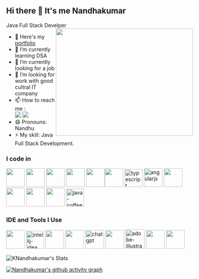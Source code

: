 ## Hi there 👋 It's me Nandhakumar

Java Full Stack Develper
<img align="right" width="370" height="290" src="https://i.pinimg.com/originals/47/f0/34/47f0342cec72b800463bf003eac1257e.gif">
- 🔭 Here's my [portfolio](#)                                                 
- 🌱 I’m currently learning DSA
- 👯 I’m currently looking for a job
- 🤔 I’m looking for work with good cultral IT company
- 📫 How to reach me :
<br /> [<img src="https://img.shields.io/badge/Gmail-1DA1F2?style=for-the-badge&logo=gmail&logoColor=white" />](mailto:nknandhakumar64@gmail.com) [<img src="https://img.shields.io/badge/LinkedIn-0077B5?style=for-the-badge&logo=linkedin&logoColor=white" />](https://www.linkedin.com/in/nandhakumar-full-stack-developer)
- 😄 Pronouns: Nandhu
- ⚡ My skill: Java Full Stack Development.

### I code in
<img height="50" width="50" src="https://img.icons8.com/color/48/000000/html-5.png" /> <img height="50" width="50" src="https://img.icons8.com/color/48/000000/css3.png" /> <img height="50" width="50" src="https://img.icons8.com/color/48/000000/sass.png"/> <img height="50" width="50" src="https://img.icons8.com/color/48/000000/bootstrap.png" />
<img height="50" width="50" src="https://img.icons8.com/color/48/000000/tailwindcss.png" /><img height="50" width="50" src="https://img.icons8.com/color/48/000000/javascript.png"/> <img width="48" height="48" src="https://img.icons8.com/color/48/typescript.png" alt="typescript"/> <img width="50" height="50" src="https://img.icons8.com/fluency/50/angularjs.png" alt="angularjs"/> <img height="50" width="50" src="https://img.icons8.com/color/48/000000/google-firebase-console.png"/>
<img height="50" width="50" src="https://img.icons8.com/color/48/000000/mysql-logo.png"/> <img height="50" width="50" src="https://img.icons8.com/color/48/000000/spring-logo.png"/>  <img height="50" width="50" src="https://img.icons8.com/color/48/000000/nodejs.png"/> <img width="48" height="48" src="https://img.icons8.com/color/48/java-coffee-cup-logo--v1.png" alt="java-coffee-cup-logo--v1"/>

### IDE and Tools I Use
<img height="50" width="50" src="https://img.icons8.com/color/48/000000/visual-studio-code-2019.png"/> <img width="48" height="48" src="https://img.icons8.com/color/48/intellij-idea.png" alt="intellij-idea"/> <img height="50" width="50" src="https://img.icons8.com/color/50/000000/git.png"/> <img height="50" src="https://img.icons8.com/officel/480/null/java-eclipse.png"/> <img width="50" height="50" src="https://img.icons8.com/ios-glyphs/50/chatgpt.png" alt="chatgpt"/> <img height="50" width="50" src="https://img.icons8.com/doodle/48/000000/adobe-photoshop.png"/> <img width="52" height="52" src="https://img.icons8.com/color/48/adobe-illustrator--v1.png" alt="adobe-illustrator--v1"/> 
<img height="50" src="https://img.shields.io/badge/Netlify-00C7B7?style=for-the-badge&logo=netlify&logoColor=white"/> <img height="50" src="https://img.shields.io/badge/Adobe%20XD-FF61F6?style=for-the-badge&logo=Adobe%20XD&logoColor=white"/> 

![KNandhakumar's Stats](https://github-readme-stats.vercel.app/api?username=KNandhakumar&theme=dark&show_icons=true&hide_border=true&count_private=true)

[![Nandhakumar's github activity graph](https://github-readme-activity-graph.vercel.app/graph?username=KNandhakumar&bg_color=000000&color=ffffff&line=05f541&point=ffffff&area=true&hide_border=true)](https://github.com/ashutosh00710/github-readme-activity-graph)
